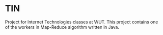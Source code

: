 # TIN

Project for Internet Technologies classes at WUT.
This project contains one of the workers in Map-Reduce algorithm written in Java.
